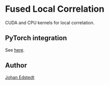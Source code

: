 # Fused Local Correlation

CUDA and CPU kernels for local correlation.


## PyTorch integration
See
[here](https://pytorch.org/tutorials/advanced/cpp_custom_ops.html).

## Author

[Johan Edstedt](https://github.com/Parskatt)
